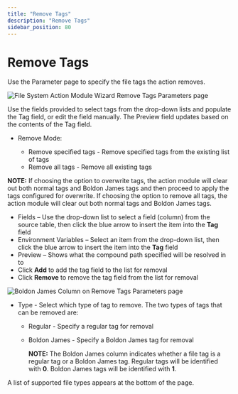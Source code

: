 ```yaml
---
title: "Remove Tags"
description: "Remove Tags"
sidebar_position: 80
---
```


# Remove Tags

Use the Parameter page to specify the file tags the action removes.

![File System Action Module Wizard Remove Tags Parameters page](/img/product_docs/accessanalyzer/12.0/admin/action/filesystem/parameters/removetags.webp)

Use the fields provided to select tags from the drop-down lists and populate the Tag field, or edit
the field manually. The Preview field updates based on the contents of the Tag field.

- Remove Mode:

    - Remove specified tags - Remove specified tags from the existing list of tags
    - Remove all tags - Remove all existing tags

**NOTE:** If choosing the option to overwrite tags, the action module will clear out both normal
tags and Boldon James tags and then proceed to apply the tags configured for overwrite. If choosing
the option to remove all tags, the action module will clear out both normal tags and Boldon James
tags.

- Fields – Use the drop-down list to select a field (column) from the source table, then click the
  blue arrow to insert the item into the **Tag** field
- Environment Variables – Select an item from the drop-down list, then click the blue arrow to
  insert the item into the **Tag** field
- Preview – Shows what the compound path specified will be resolved in to
- Click **Add** to add the tag field to the list for removal
- Click **Remove** to remove the tag field from the list for removal

![Boldon James Column on Remove Tags Parameters page](/img/product_docs/accessanalyzer/12.0/admin/action/filesystem/parameters/addremovetagsboldonjames.webp)

- Type - Select which type of tag to remove. The two types of tags that can be removed are:

    - Regular - Specify a regular tag for removal
    - Boldon James - Specify a Boldon James tag for removal

        **NOTE:** The Boldon James column indicates whether a file tag is a regular tag or a Boldon
        James tag. Regular tags will be identified with **0**. Boldon James tags will be identified
        with **1**.

A list of supported file types appears at the bottom of the page.
